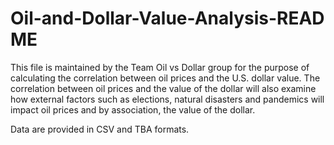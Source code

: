 # Oil-and-Dollar-Value-Analysis-READ ME
This file is maintained by the Team Oil vs Dollar group for the purpose of calculating the correlation between oil prices and the U.S. dollar value. The correlation between oil prices and the value of the dollar will also examine how external factors such as elections, natural disasters and pandemics will impact oil prices and by association, the value of the dollar.

Data are provided in CSV and TBA formats.
